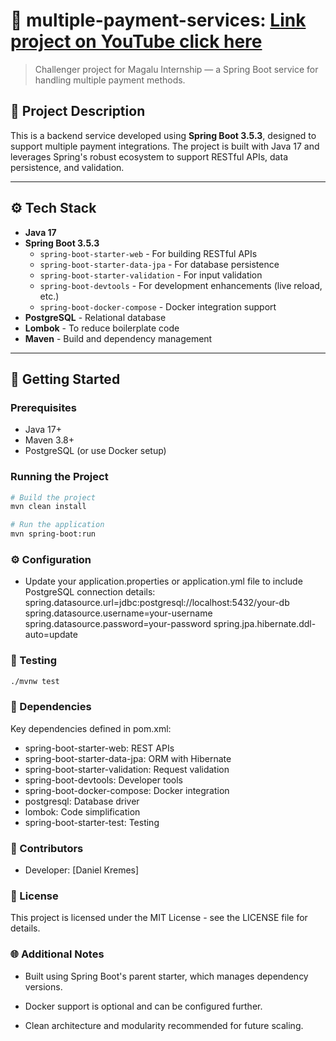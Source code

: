# 🧾 multiple-payment-services:  [Link project on YouTube click here](https://www.youtube.com/watch?v=QjiA5bIDBr8&ab_channel=DANIELKREMES)

> Challenger project for Magalu Internship — a Spring Boot service for handling multiple payment methods.

## 📌 Project Description

This is a backend service developed using **Spring Boot 3.5.3**, designed to support multiple payment integrations. The
project is built with Java 17 and leverages Spring's robust ecosystem to support RESTful APIs, data persistence, and
validation.

---

## ⚙️ Tech Stack

- **Java 17**
- **Spring Boot 3.5.3**
    - `spring-boot-starter-web` - For building RESTful APIs
    - `spring-boot-starter-data-jpa` - For database persistence
    - `spring-boot-starter-validation` - For input validation
    - `spring-boot-devtools` - For development enhancements (live reload, etc.)
    - `spring-boot-docker-compose` - Docker integration support
- **PostgreSQL** - Relational database
- **Lombok** - To reduce boilerplate code
- **Maven** - Build and dependency management

---

## 🚀 Getting Started

### Prerequisites

- Java 17+
- Maven 3.8+
- PostgreSQL (or use Docker setup)

### Running the Project

```bash
# Build the project
mvn clean install

# Run the application
mvn spring-boot:run
```

### ⚙️ Configuration

- Update your application.properties or application.yml file to include PostgreSQL connection details:
  spring.datasource.url=jdbc:postgresql://localhost:5432/your-db
  spring.datasource.username=your-username
  spring.datasource.password=your-password
  spring.jpa.hibernate.ddl-auto=update

### 🧪 Testing

```bash
./mvnw test
```

### 📁 Dependencies

Key dependencies defined in pom.xml:

- spring-boot-starter-web: REST APIs
- spring-boot-starter-data-jpa: ORM with Hibernate
- spring-boot-starter-validation: Request validation
- spring-boot-devtools: Developer tools
- spring-boot-docker-compose: Docker integration
- postgresql: Database driver
- lombok: Code simplification
- spring-boot-starter-test: Testing

### 👥 Contributors

- Developer: [Daniel Kremes]

### 📄 License

This project is licensed under the MIT License - see the LICENSE file for details.

### 🌐 Additional Notes

- Built using Spring Boot's parent starter, which manages dependency versions.

- Docker support is optional and can be configured further.

- Clean architecture and modularity recommended for future scaling.




